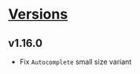 # [Versions](https://github.com/Tracktor/design-system/releases)

## v1.16.0
- Fix `Autocomplete` small size variant
